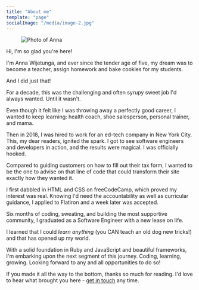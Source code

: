 ```yaml
---
title: "About me"
template: "page"
socialImage: "/media/image-2.jpg"
---
```


<!-- ![Image of Anna](/media/image-2.jpg) -->

<figure class="float-right" style="width: 240px">
	<img src="/media/image-2.jpg" alt="Photo of Anna">
</figure>

Hi, I'm so glad you're here! 

I'm Anna Wijetunga, and ever since the tender age of five, my dream was to become a teacher, assign homework and bake cookies for my students.

And I did just that!

For a decade, this was the challenging and often syrupy sweet job I'd always wanted. Until it wasn't.

Even though it felt like I was throwing away a perfectly good career, I wanted to keep learning: health coach, shoe salesperson, personal trainer, and mama.

Then in 2018, I was hired to work for an ed-tech company in New York City. This, my dear readers, ignited the spark. I got to see software engineers and developers in action, and the results were magical. I was officially hooked.

Compared to guiding customers on how to fill out their tax form, I wanted to be the one to advise on that line of code that could transform their site exactly how they wanted it. 

I first dabbled in HTML and CSS on freeCodeCamp, which proved my interest was real. Knowing I'd need the accountability as well as curricular guidance, I applied to Flatiron and a week later was accepted.

Six months of coding, sweating, and building the most supportive community, I graduated as a Software Engineer with a new lease on life.

I learned that I could *learn anything* (you CAN teach an old dog new tricks!) and that has opened up my world. 

With a solid foundation in Ruby and JavaScript and beautiful frameworks, I'm embarking upon the next segment of this journey. Coding, learning, growing. Looking forward to any and all opportunities to do so!

If you made it all the way to the bottom, thanks so much for reading. I'd love to hear what brought you here - [get in touch](/pages/contacts) any time.